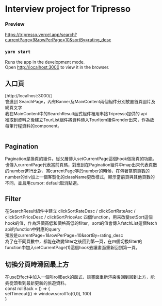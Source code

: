 # Interview project for Tripresso

### Preview

https://tripresso.vercel.app/search?currentPage=9&rowPerPage=10&sortBy=rating_desc

### `yarn start`

Runs the app in the development mode.\
Open [http://localhost:3000](http://localhost:3000) to view it in the browser.

<h2>入口頁</h2>
[http://localhost:3000/] <br/>
會進到 SearchPage，內有Banner及MainContent兩個組件分別放置首頁圖片及網頁文字<br/>
我在MainContent中的SearchResult函式組件裡用串接Tripresso提供的 api <br/>
獲取到資料之後建立TourList組件將資料傳入TourItem組件render出來，作為放每筆行程資料的component。<br/>
<br/>

<h2>Pagination</h2>
Pagination是換頁的組件，從父層傳入setCurrentPage這個hook做換頁的功能。也傳入currentPage代表當前頁碼，對應到在Pagination組件中map出來代表頁數的number進行比對，當currentPage等於number的時候，在包著當前頁數的number的div加上一個客製化的className更改樣式，顯示當前頁與其他頁數的不同，並且用cursor: default取消點選。

<h2>Filter</h2>
在SearchResult組件中建立 clickSortRateDesc / clickSortRateAsc /  clickSortPriceDesc / clickSortPriceAsc 四個function，用來改變setSort這個hook的值，作為評價高低和價格高低的filter，sort的值會傳入fetchList這個fetch api的function中對應的query<br/>
預設是currentPage=1&rowPerPage=10&sortBy=rating_desc<br/>
為了在不同頁數中，都能在改變filter之後回到第一頁，在四個切換filter的function中加入setCurrentPage(1)這個hook去讓畫面重新回到第一頁。

<h2>切換分頁時滑回最上方</h2>
在useEffect中加入一個叫rollBack的函式，讓畫面重新渲染後回到回到上方，能夠從頭看到最新更新的旅遊資料。<br/>
 const rollBack = () => {<br/>
        setTimeout(() => window.scrollTo(0,0), 100)<br/>
    }<br/>
